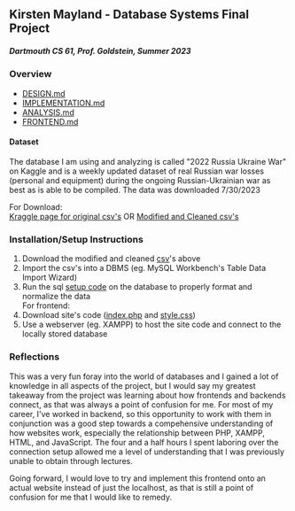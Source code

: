 ## Kirsten Mayland - Database Systems Final Project 
##### Dartmouth CS 61, Prof. Goldstein, Summer 2023

### Overview
- [DESIGN.md](DESIGN.md)
- [IMPLEMENTATION.md](IMPLEMENTATION.md)
- [ANALYSIS.md](ANALYSIS.md)
- [FRONTEND.md](FRONTEND.md)
#### Dataset
The database I am using and analyzing is called "2022 Russia Ukraine War" on Kaggle and is a weekly updated dataset of real Russian war losses (personal and equipment) during the ongoing Russian-Ukrainian war as best as is able to be compiled. The data was downloaded 7/30/2023

For Download:  
[Kraggle page for original csv's](https://www.kaggle.com/datasets/piterfm/2022-ukraine-russian-war?select=russia_losses_equipment_correction.csv)
OR [Modified and Cleaned csv's](modified_csv_rus.zip)

### Installation/Setup Instructions
1) Download the modified and cleaned [csv](modified_csv_rus.zip)'s above
2) Import the csv's into a DBMS (eg. MySQL Workbench's Table Data Import Wizard)
3) Run the sql [setup code](rus_database_setup.sql) on the database to properly format and normalize the data  
For frontend:  
4) Download site's code ([index.php](index.php) and [style.css](style.css))
5) Use a webserver (eg. XAMPP) to host the site code and connect to the locally stored database

### Reflections
This was a very fun foray into the world of databases and I gained a lot of knowledge in all aspects of the project, but I would say my greatest takeaway from the project was learning about how frontends and backends connect, as that was always a point of confusion for me. For most of my career, I've worked in backend, so this opportunity to work with them in conjunction was a good step towards a compehensive understanding of how websites work, especially the relationship between PHP, XAMPP, HTML, and JavaScript. The four and a half hours I spent laboring over the connection setup allowed me a level of understanding that I was previously unable to obtain through lectures.

Going forward, I would love to try and implement this frontend onto an actual website instead of just the localhost, as that is still a point of confusion for me that I would like to remedy.
